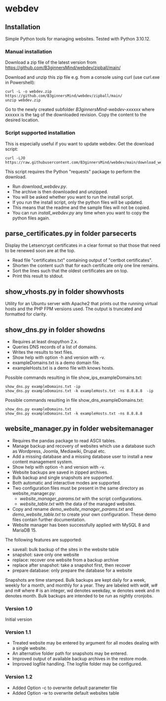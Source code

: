 # webdev

## Installation

Simple Python tools for managing websites. Tested with Python 3.10.12.

### Manual installation

Download a zip file of the latest version from https://github.com/B3ginnersMind/webdev/zipball/main/

Download and unzip this zip file e.g. from a console using curl (use curl.exe in Powershell):

    curl -L -o webdev.zip https://github.com/B3ginnersMind/webdev/zipball/main/
    unzip webdev.zip

Go to the newly created subfolder *B3ginnersMind-webdev-xxxxxx* where xxxxxx is the tag of the downloaded revision. Copy the content to the desired location.

### Script supported installation

This is especially useful if you want to update webdev. Get the download script:

    curl -LJO https://raw.githubusercontent.com/B3ginnersMind/webdev/main/download_webdev.py

This script requires the Python "requests" package to perform the download. 

- Run *download_webdev.py*.
- The archive is then downloaded and unzipped.
- You will be asked whether you want to run the install script.
- If you run the install script, only the python files will be updated.
- This means that the readme and the sample files will not be copied.
- You can run *install_webdev.py* any time when you want to copy the python files again.

## parse_certificates.py in folder parsecerts

Display the Letsencrypt certificates in a clear format so that those that need to be renewed soon are at the top.

- Read file "certificates.txt" containing output of "certbot certificates".
- Shorten the content such that for each certificate only one line remains.
- Sort the lines such that the oldest certificates are on top.
- Print this result to stdout.

## show_vhosts.py in folder showvhosts

Utility for an Ubuntu server with Apache2 that prints out the running virtual hosts and the PHP FPM versions used.
The output is truncated and formatted for clarity.

## show_dns.py in folder showdns

- Requires at least dnspython 2.x.
- Queries DNS records of a list of domains.
- Writes the results to text files.
- Show help with option -h and version with -v.
- exampleDomains.txt is a demo domain file.
- exampleHosts.txt is a demo file with knows hosts.

Possible commands resulting in file show_ips_exampleDomains.txt:

    show_dns.py exampleDomains.txt -ip
    show_dns.py exampleDomains.txt -k exampleHosts.txt -ns 8.8.8.8  -ip

Possible commands resulting in file show_dns_exampleDomains.txt:

    show_dns.py exampleDomains.txt
    show_dns.py exampleDomains.txt -k exampleHosts.txt -ns 8.8.8.8

## website_manager.py in folder websitemanager

- Requires the pandas package to read ASCII tables.
- Manage backup and recovery of websites which use a database
  such as Wordpress, Joomla, Mediawiki, Drupal etc.
- Add a missing database and a missing database user to install 
  a new content management system.
- Show help with option -h and version with -v.
- Website backups are saved in zipped archives.
- Bulk backup and single snapshots are supported.
- Both automatic and interactive modes are supported.
- Two configuration files must be present in the same directory
  as website_manager.py:
  + *website_manager_params.txt* with the script configurations.
  + *website_table.txt* with the data of the managed websites.
- Copy and rename *demo_website_manager_params.txt* and 
  *demo_website_table.txt* to create your own configuration.
  These demo files contain further documentation.
- Website manager has been successfully applied with 
  MySQL 8 and MariaDB 15.

The following features are supported:

- saveall: bulk backup of the sites in the website table
- snapshot: save only one website
- replace: recover one website from a backup archive
- replace after snapshot: take a snapshot first, then recover
- prepare database: only prepare the database for a website

Snapshots are time stamped. Bulk backups are kept daily for a week,
weekly for a month, and monthly for a year. They are labeled with
wd#, w# and m# where # is an integer, wd denotes weekday, w denotes
week and m denotes month. Bulk backups are intended to be run as 
nightly cronjobs.

### Version 1.0

Initial version

### Version 1.1

- Treated website may be entered by argument for all modes dealing with a single website.
- An alternative folder path for snapshots may be entered.
- Improved output of available backup archives in the restore mode.
- Improved logfile handling. The logfile folder may be configured.

### Version 1.2

- Added Option -c to overwrite default parameter file
- Added Option -w to overwrite default websites table
